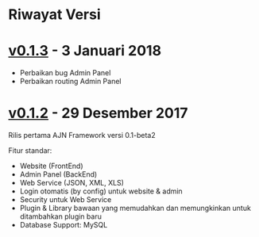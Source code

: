 # Riwayat Versi

# [v0.1.3](https://github.com/arijulianto/ajn-framework/releases/tag/v0.1.3) - 3 Januari 2018
  * Perbaikan bug Admin Panel
  * Perbaikan routing Admin Panel
  
# [v0.1.2](https://github.com/arijulianto/ajn-framework/releases/tag/v0.1.2) - 29 Desember 2017
Rilis pertama AJN Framework versi 0.1-beta2

Fitur standar:

* Website (FrontEnd)
* Admin Panel (BackEnd)
* Web Service (JSON, XML, XLS)
* Login otomatis (by config) untuk website & admin
* Security untuk Web Service
* Plugin & Library bawaan yang memudahkan dan memungkinkan untuk ditambahkan plugin baru
* Database Support: MySQL
